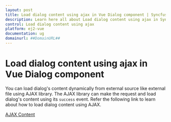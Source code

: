 ```yaml
---
layout: post
title: Load dialog content using ajax in Vue Dialog component | Syncfusion
description: Learn here all about Load dialog content using ajax in Syncfusion Vue Dialog component of Syncfusion Essential JS 2 and more.
control: Load dialog content using ajax 
platform: ej2-vue
documentation: ug
domainurl: ##DomainURL##
---
```


# Load dialog content using ajax in Vue Dialog component

You can load dialog's content dynamically from external source like external file using AJAX library. The AJAX library can make the request and load dialog's content using its `success` event. Refer the following link to learn about how to load dialog content using AJAX.

[AJAX Content](https://ej2.syncfusion.com/vue/demos/#/material/dialog/dialog-contents-via-ajax.html)
